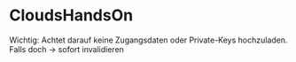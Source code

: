 # CloudsHandsOn

Wichtig: Achtet darauf keine Zugangsdaten oder Private-Keys hochzuladen. Falls doch -> sofort invalidieren

